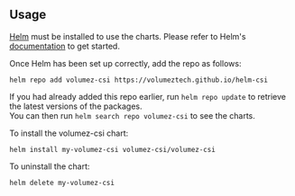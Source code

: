 ## Usage

[Helm](https://helm.sh) must be installed to use the charts.  Please refer to
Helm's [documentation](https://helm.sh/docs) to get started.

Once Helm has been set up correctly, add the repo as follows:

    helm repo add volumez-csi https://volumeztech.github.io/helm-csi

If you had already added this repo earlier, run `helm repo update` to retrieve
the latest versions of the packages.  
You can then run `helm search repo volumez-csi` to see the charts.

To install the volumez-csi chart:

    helm install my-volumez-csi volumez-csi/volumez-csi

To uninstall the chart:

    helm delete my-volumez-csi